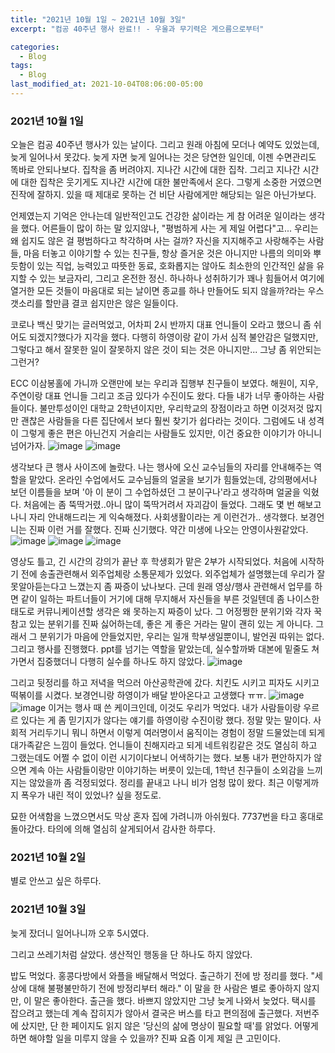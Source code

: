 ```yaml
---
title: "2021년 10월 1일 ~ 2021년 10월 3일" 
excerpt: "컴공 40주년 행사 완료!! - 우울과 무기력은 게으름으로부터"

categories:
  - Blog
tags:
  - Blog
last_modified_at: 2021-10-04T08:06:00-05:00
---
```

### 2021년 10월 1일
오늘은 컴공 40주년 행사가 있는 날이다. 그리고 원래 아침에 모더나 예약도 있었는데, 늦게 일어나서 못갔다. 늦게 자면 늦게 일어나는 것은 당연한 일인데, 이젠 수면관리도 똑바로 안되나보다.
집착을 좀 버려야지. 지나간 시간에 대한 집착. 그리고 지나간 시간에 대한 집착은 웃기게도 지나간 시간에 대한 불만족에서 온다. 그렇게 소중한 거였으면 진작에 잘하지. 
있을 때 제대로 못하는 건 비단 사람에게만 해당되는 일은 아닌가보다.

언제였는지 기억은 안나는데 일반적인고도 건강한 삶이라는 게 참 어려운 일이라는 생각을 했다. 어른들이 많이 하는 말 있지않나, "평범하게 사는 게 제일 어렵다"고...
우리는 왜 쉽지도 않은 걸 평범하다고 착각하며 사는 걸까? 자신을 지지해주고 사랑해주는 사람들, 마음 터놓고 이야기할 수 있는 친구들, 항상 즐거운 것은 아니지만 나름의 의미와 뿌듯함이 있는 직업, 능력있고 따뜻한 동료, 
호화롭지는 않아도 최소한의 인간적인 삶을 유지할 수 있는 보금자리, 그리고 온전한 정신. 하나하나 성취하기가 꽤나 힘들어서 여기에 열거한 모든 것들이 마음대로 되는 날이면 종교를 하나 만들어도 되지 않을까?라는 우스갯소리를 할만큼
결코 쉽지만은 않은 일들이다.

코로나 백신 맞기는 글러먹었고, 어차피 2시 반까지 대표 언니들이 오라고 했으니 좀 쉬어도 되겠지?했다가 지각을 했다. 다행히 하영이랑 같이 가서 심적 불안감은 덜했지만, 
그렇다고 해서 잘못한 일이 잘못하지 않은 것이 되는 것은 아니지만... 그냥 좀 위안되는 그런거?

ECC 이삼봉홀에 가니까 오랜만에 보는 우리과 집행부 친구들이 보였다. 해원이, 지우, 주연이랑 대표 언니들 그리고 조금 있다가 수진이도 왔다. 다들 내가 너무 좋아하는 사람들이다.
불만투성이인 대학교 2학년이지만, 우리학교의 장점이라고 하면 이것저것 많지만 괜찮은 사람들을 다른 집단에서 보다 훨씬 찾기가 쉽다라는 것이다.
그럼에도 내 성격이 그렇게 좋은 편은 아닌건지 거슬리는 사람들도 있지만, 이건 중요한 이야기가 아니니 넘어가자.
![image](https://user-images.githubusercontent.com/69496570/135762659-614b0085-6c29-48b6-8cde-b12ae001c0fb.png)
![image](https://user-images.githubusercontent.com/69496570/135762726-3d659df1-b51f-4639-962a-ba576a3fbb7d.png)

생각보다 큰 행사 사이즈에 놀랐다. 나는 행사에 오신 교수님들의 자리를 안내해주는 역할을 맡았다. 온라인 수업에서도 교수님들의 얼굴을 보기가 힘들었는데, 
강의평에서나 보던 이름들을 보며 '아 이 분이 그 수업하셨던 그 분이구나'라고 생각하며 얼굴을 익혔다. 처음에는 좀 뚝딱거렸..아니 많이 뚝딱거려서 자괴감이 들었다. 
그래도 몇 번 해보고나니 자리 안내해드리는 게 익숙해졌다. 사회생활이라는 게 이런건가.. 생각했다. 보경언니는 진짜 이런 거를 잘했다. 진짜 신기했다. 약간 미생에 나오는 안영이사원같았다.
![image](https://user-images.githubusercontent.com/69496570/135762743-5455c550-1350-40f5-af07-31ca1a7abb4f.png)
![image](https://user-images.githubusercontent.com/69496570/135762766-29b7d606-3c93-40b5-8b0a-522967218ae4.png)
![image](https://user-images.githubusercontent.com/69496570/135762789-a1205566-98b8-400e-b5eb-36d50c067b69.png)


영상도 틀고, 긴 시간의 강의가 끝난 후 학생회가 맡은 2부가 시작되었다. 처음에 시작하기 전에 송출관련해서 외주업체랑 소통문제가 있었다. 외주업체가 설명했는데 우리가 잘 못알아듣는다고 느꼈는지 좀 짜증이 났나보다.
근데 원래 영상/행사 관련해서 업무를 하면 같이 일하는 파트너들이 거기에 대해 무지해서 자신들을 부른 것일텐데 좀 나이스한 태도로 커뮤니케이션할 생각은 왜 못하는지 짜증이 났다.
그 어정쩡한 분위기와 각자 꾹 참고 있는 분위기를 진짜 싫어하는데, 좋은 게 좋은 거라는 말이 괜히 있는 게 아니다. 그래서 그 분위기가 마음에 안들었지만, 우리는 일개 학부생일뿐이니, 발언권 따위는 없다.
그리고 행사를 진행했다. ppt를 넘기는 역할을 맡았는데, 실수할까봐 대본에 밑줄도 쳐가면서 집중했더니 다행히 실수를 하나도 하지 않았다. 
![image](https://user-images.githubusercontent.com/69496570/135762855-14933a2b-204e-4b96-a1c1-ef83559e82bc.png)

그리고 뒷정리를 하고 저녁을 먹으러 아산공학관에 갔다. 치킨도 시키고 피자도 시키고 떡볶이를 시켰다. 보경언니랑 하영이가 배달 받아온다고 고생했다 ㅠㅠ.
![image](https://user-images.githubusercontent.com/69496570/135762614-eb8eb573-a7db-48cc-b3f1-4bb7e37f1b74.png)
![image](https://user-images.githubusercontent.com/69496570/135762687-ed2e6add-897a-4847-861e-49cc54c8f0f1.png)
이거는 행사 때 쓴 케이크인데, 이것도 우리가 먹었다.
내가 사람들이랑 우르르 있다는 게 좀 믿기지가 않다는 얘기를 하영이랑 수진이랑 했다. 정말 맞는 말이다. 사회적 거리두기니 뭐니 하면서 이렇게 여러명이서 움직이는 경험이 정말 드물었는데 되게 대가족같은 느낌이 들었다.
언니들이 친해지라고 되게 네트워킹같은 것도 열심히 하고 그랬는데도 어쩔 수 없이 이런 시기이다보니 어색하기는 했다.
보통 내가 편안하지가 않으면 계속 아는 사람들이랑만 이야기하는 버릇이 있는데, 1학년 친구들이 소외감을 느끼지는 않았을까 좀 걱정되었다.
정리를 끝내고 나니 비가 엄청 많이 왔다. 최근 이렇게까지 폭우가 내린 적이 있었나? 싶을 정도로.

묘한 어색함을 느꼈으면서도 막상 혼자 집에 가려니까 아쉬웠다.
7737번을 타고 홍대로 돌아갔다.
타의에 의해 열심히 살게되어서 감사한 하루다.


### 2021년 10월 2일
별로 안쓰고 싶은 하루다.

### 2021년 10월 3일
늦게 잤더니 일어나니까 오후 5시였다. 

그리고 쓰레기처럼 살았다. 생산적인 행동을 단 하나도 하지 않았다.

밥도 먹었다.
홍콩다방에서 와플을 배달해서 먹었다.
출근하기 전에 방 정리를 했다.
"세상에 대해 불평불만하기 전에 방정리부터 해라." 이 말을 한 사람은 별로 좋아하지 않지만, 이 말은 좋아한다.
출근을 했다. 바쁘지 않았지만 그냥 늦게 나와서 늦었다.
택시를 잡으려고 했는데 계속 잡히지가 않아서 결국은 버스를 타고 편의점에 출근했다.
저번주에 샀지만, 단 한 페이지도 읽지 않은 '당신의 삶에 명상이 필요할 때'를 앍었다.
어떻게 하면 해야할 일을 미루지 않을 수 있을까?
진짜 요즘 이게 제일 큰 고민이다.


